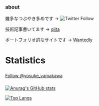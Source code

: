### about

雑多なつぶやき多めです → ![Twitter Follow](https://img.shields.io/twitter/follow/yosuke_yamakawa?style=social)

技術記事書いてます → [qiita](https://qiita.com/honahuku)

ポートフォリオ的なサイトです → [Wantedly](https://www.wantedly.com/id/yosuke_yamakawa)

# Statistics

### 

<!-- Place this tag in your head or just before your close body tag. -->
<script async defer src="https://buttons.github.io/buttons.js"></script>

<a href="https://twitter.com/yosuke_yamakawa?ref_src=twsrc%5Etfw" class="twitter-follow-button" data-show-count="false">Follow @yosuke_yamakawa</a><script async src="https://platform.twitter.com/widgets.js" charset="utf-8"></script>
###

[![Anurag's GitHub stats](https://github-readme-stats.vercel.app/api?username=Honahuku&count_private=true&include_all_commits=true&show_icons=true&theme=chartreuse-dark)](https://github.com/anuraghazra/github-readme-stats)

[![Top Langs](https://github-readme-stats.vercel.app/api/top-langs/?username=anuraghazra)](https://github.com/Honahuku/github-readme-stats)
